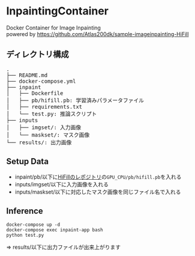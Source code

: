 # InpaintingContainer
Docker Container for Image Inpainting  
powered by https://github.com/Atlas200dk/sample-imageinpainting-HiFill
## ディレクトリ構成
<pre>
.
├── README.md
├── docker-compose.yml
├── inpaint
│   ├── Dockerfile
│   ├── pb/hifill.pb: 学習済みパラメータファイル
│   ├── requirements.txt
│   └── test.py: 推論スクリプト
├── inputs
│   ├── imgset/: 入力画像
│   └── maskset/: マスク画像
└── results/: 出力画像
</pre>

## Setup Data
- inpaint/pb/以下に[HiFillのレポジトリ](https://github.com/Atlas200dk/sample-imageinpainting-HiFill)の`GPU_CPU/pb/hifill.pb`を入れる
- inputs/imgset/以下に入力画像を入れる
- inputs/maskset/以下に対応したマスク画像を同じファイル名で入れる
## Inference
```
docker-compose up -d
docker-compose exec inpaint-app bash
python test.py
```
=> results/以下に出力ファイルが出来上がります